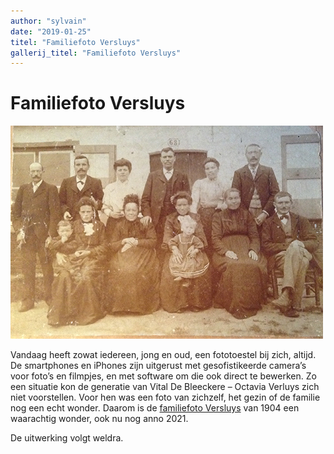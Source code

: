 ```yaml
---
author: "sylvain"
date: "2019-01-25"
titel: "Familiefoto Versluys"
gallerij_titel: "Familiefoto Versluys"
---
```

# Familiefoto Versluys

![vers](vers.jpg)

Vandaag heeft zowat iedereen, jong en oud, een fototoestel bij zich, altijd. De smartphones en iPhones zijn uitgerust met gesofistikeerde camera’s voor foto’s en filmpjes, en met software om die ook direct te bewerken. Zo een situatie kon de generatie van Vital De Bleeckere – Octavia Verluys zich niet voorstellen. Voor hen was een foto van zichzelf, het gezin of de familie nog een echt wonder. Daarom is de [familiefoto Versluys](/1878-octavia-versluys/mozaik/3-versluys) van 1904 een waarachtig wonder, ook nu nog anno 2021. 

De uitwerking volgt weldra.

